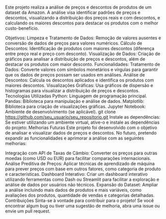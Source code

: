 Este projeto realiza a análise de preços e descontos de produtos de um dataset da Amazon. A análise visa identificar padrões de preços e descontos, visualizando a distribuição dos preços reais e com descontos, e calculando os maiores descontos para destacar os produtos com o melhor custo-benefício.

Objetivos:
Limpeza e Tratamento de Dados: Remoção de valores ausentes e conversão de dados de preços para valores numéricos.
Cálculo de Descontos: Identificação de produtos com maiores descontos (diferença entre preço real e preço com desconto).
Visualização de Dados: Criação de gráficos para analisar a distribuição de preços e descontos, além de destacar os produtos com maior desconto.
Funcionalidades:
Tratamento de Dados: Converte valores com símbolos monetários e vírgulas para garantir que os dados de preços possam ser usados em análises.
Análise de Descontos: Calcula os descontos aplicados e identifica os produtos com maiores descontos.
Visualizações Gráficas: Usa gráficos de dispersão e histogramas para visualizar a distribuição de preços e descontos.
Tecnologias Utilizadas
Python: Linguagem de programação principal.
Pandas: Biblioteca para manipulação e análise de dados.
Matplotlib: Biblioteca para criação de visualizações gráficas.
Jupyter Notebook: Ambiente de desenvolvimento (se aplicável).
git clone https://github.com/seu_usuario/seu_repositorio.git
Instale as dependências: Se estiver utilizando um ambiente virtual, ative-o e instale as dependências do projeto:
Melhorias Futuras
Este projeto foi desenvolvido com o objetivo de analisar e visualizar dados de preços e descontos. No futuro, pretendo expandir as funcionalidades e aprimorar a análise com as seguintes melhorias:

Integração com API de Taxas de Câmbio: Converter os preços para outras moedas (como USD ou EUR) para facilitar comparações internacionais.
Análise Preditiva de Preços: Aplicar técnicas de aprendizado de máquina para prever preços com base em outros fatores, como categoria de produto e características.
Dashboard Interativo: Criar um dashboard interativo utilizando ferramentas como Dash ou Streamlit para facilitar a exploração e análise de dados por usuários não técnicos.
Expansão do Dataset: Ampliar a análise incluindo mais dados de produtos e mais variáveis, como avaliações dos produtos, quantidade de vendas e categorias detalhadas.
Contribuições
Sinta-se à vontade para contribuir para o projeto! Se você encontrar algum bug ou tiver uma sugestão de melhoria, abra uma issue ou envie um pull request.
